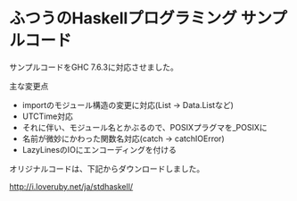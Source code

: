 ふつうのHaskellプログラミング サンプルコード
================

サンプルコードをGHC 7.6.3に対応させました。

主な変更点

* importのモジュール構造の変更に対応(List -> Data.Listなど)
* UTCTime対応
* それに伴い、モジュール名とかぶるので、POSIXプラグマを_POSIXに
* 名前が微妙にかわった関数名対応(catch -> catchIOError)
* LazyLinesのIOにエンコーディングを付ける

オリジナルコードは、下記からダウンロードしました。

http://i.loveruby.net/ja/stdhaskell/


